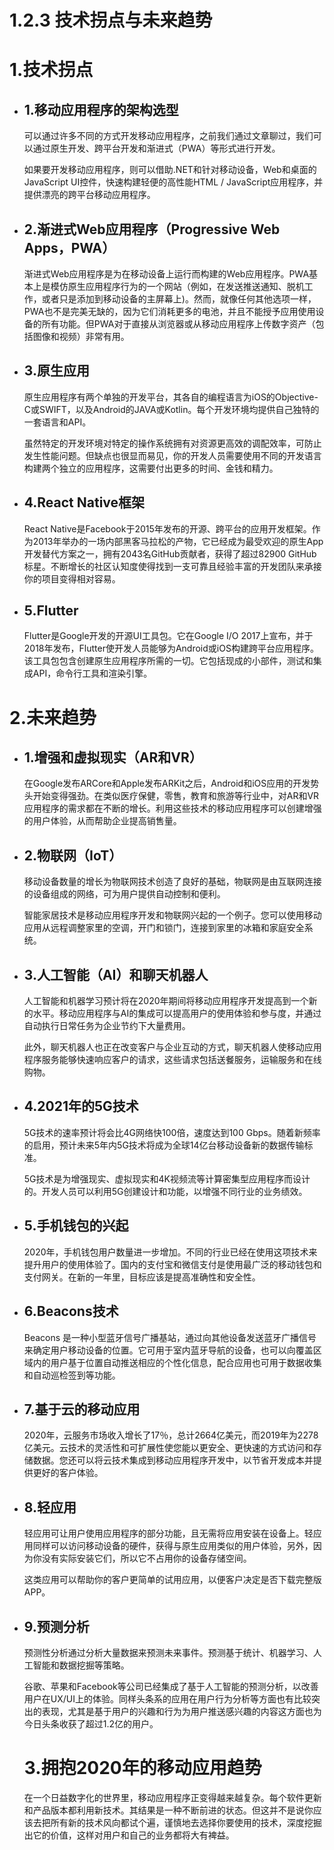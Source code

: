 # 1.2.3 技术拐点与未来趋势

# 1.技术拐点

- ## 1.移动应用程序的架构选型

  可以通过许多不同的方式开发移动应用程序，之前我们通过文章聊过，我们可以通过原生开发、跨平台开发和渐进式（PWA）等形式进行开发。

  如果要开发移动应用程序，则可以借助.NET和针对移动设备，Web和桌面的JavaScript UI控件，快速构建轻便的高性能HTML / JavaScript应用程序，并提供漂亮的跨平台移动应用程序。

- ## 2.渐进式Web应用程序（Progressive Web Apps，PWA）

  渐进式Web应用程序是为在移动设备上运行而构建的Web应用程序。PWA基本上是模仿原生应用程序行为的一个网站（例如，在发送推送通知、脱机工作，或者只是添加到移动设备的主屏幕上)。然而，就像任何其他选项一样，PWA也不是完美无缺的，因为它们消耗更多的电池，并且不能授予应用使用设备的所有功能。但PWA对于直接从浏览器或从移动应用程序上传数字资产（包括图像和视频）非常有用。

- ## 3.原生应用

  原生应用程序有两个单独的开发平台，其各自的编程语言为iOS的Objective-C或SWIFT，以及Android的JAVA或Kotlin。每个开发环境均提供自己独特的一套语言和API。

  虽然特定的开发环境对特定的操作系统拥有对资源更高效的调配效率，可防止发生性能问题。但缺点也很显而易见，你的开发人员需要使用不同的开发语言构建两个独立的应用程序，这需要付出更多的时间、金钱和精力。

- ## 4.React Native框架

  React Native是Facebook于2015年发布的开源、跨平台的应用开发框架。作为2013年举办的一场内部黑客马拉松的产物，它已经成为最受欢迎的原生App开发替代方案之一，拥有2043名GitHub贡献者，获得了超过82900 GitHub标星。不断增长的社区认知度使得找到一支可靠且经验丰富的开发团队来承接你的项目变得相对容易。


- ## 5.Flutter

  Flutter是Google开发的开源UI工具包。它在Google I/O 2017上宣布，并于2018年发布，Flutter使开发人员能够为Android或iOS构建跨平台应用程序。该工具包包含创建原生应用程序所需的一切。它包括现成的小部件，测试和集成API，命令行工具和渲染引擎。

# 2.未来趋势

- ## 1.增强和虚拟现实（AR和VR）

  在Google发布ARCore和Apple发布ARKit之后，Android和iOS应用的开发势头开始变得强劲。在类似医疗保健，零售，教育和旅游等行业中，对AR和VR应用程序的需求都在不断的增长。利用这些技术的移动应用程序可以创建增强的用户体验，从而帮助企业提高销售量。


- ## 2.物联网（IoT）

  移动设备数量的增长为物联网技术创造了良好的基础，物联网是由互联网连接的设备组成的网络，可为用户提供自动控制和便利。

  智能家居技术是移动应用程序开发和物联网兴起的一个例子。您可以使用移动应用从远程调整家里的空调，开门和锁门，连接到家里的冰箱和家庭安全系统。


- ## 3.人工智能（AI）和聊天机器人

  人工智能和机器学习预计将在2020年期间将移动应用程序开发提高到一个新的水平。移动应用程序与AI的集成可以提高用户的使用体验和参与度，并通过自动执行日常任务为企业节约下大量费用。

  此外，聊天机器人也正在改变客户与企业互动的方式，聊天机器人使移动应用程序服务能够快速响应客户的请求，这些请求包括送餐服务，运输服务和在线购物。


- ## 4.2021年的5G技术

  5G技术的速率预计将会比4G网络快100倍，速度达到100 Gbps。随着新频率的启用，预计未来5年内5G技术将成为全球14亿台移动设备新的数据传输标准。

  5G技术是为增强现实、虚拟现实和4K视频流等计算密集型应用程序而设计的。开发人员可以利用5G创建设计和功能，以增强不同行业的业务绩效。



- ## 5.手机钱包的兴起

  2020年，手机钱包用户数量进一步增加。不同的行业已经在使用这项技术来提升用户的使用体验了。国内的支付宝和微信支付是使用最广泛的移动钱包和支付网关。在新的一年里，目标应该是提高准确性和安全性。



- ## 6.Beacons技术

  Beacons 是一种小型蓝牙信号广播基站，通过向其他设备发送蓝牙广播信号来确定用户移动设备的位置。它可用于室内蓝牙导航的设备，也可以向覆盖区域内的用户基于位置自动推送相应的个性化信息，配合应用也可用于数据收集和自动巡检签到等功能。


- ## 7.基于云的移动应用

  2020年，云服务市场收入增长了17％，总计2664亿美元，而2019年为2278亿美元。云技术的灵活性和可扩展性使您能以更安全、更快速的方式访问和存储数据。您还可以将云技术集成到移动应用程序开发中，以节省开发成本并提供更好的客户体验。

- ## 8.轻应用

  轻应用可让用户使用应用程序的部分功能，且无需将应用安装在设备上。轻应用同样可以访问移动设备的硬件，获得与原生应用类似的用户体验，另外，因为你没有实际安装它们，所以它不占用你的设备存储空间。

  这类应用可以帮助你的客户更简单的试用应用，以便客户决定是否下载完整版APP。

- ## 9.预测分析

  预测性分析通过分析大量数据来预测未来事件。预测基于统计、机器学习、人工智能和数据挖掘等策略。

  谷歌、苹果和Facebook等公司已经集成了基于人工智能的预测分析，以改善用户在UX/UI上的体验。同样头条系的应用在用户行为分析等方面也有比较突出的表现，尤其是基于用户的兴趣和行为为用户推送感兴趣的内容这方面也为今日头条收获了超过1.2亿的用户。


  # 3.拥抱2020年的移动应用趋势

  在一个日益数字化的世界里，移动应用程序正变得越来越复杂。每个软件更新和产品版本都利用新技术。其结果是一种不断前进的状态。但这并不是说你应该去把所有新的技术风向都试个遍，谨慎地去选择你要使用的技术，深度挖掘出它的价值，这样对用户和自己的业务都将大有裨益。
